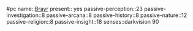 #pc
name::[Brayr](0%20ttrpg/_Settings/Leverhulm/pc-brayr.md)
present:: yes
passive-perception::23
passive-investigation::8
passive-arcana::8
passive-history::8
passive-nature::12
passive-religion::8
passive-insight::18
senses::darkvision 90